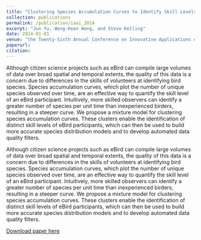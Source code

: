 ```yaml
---
title: "Clustering Species Accumulation Curves to Identify Skill Levels of Citizen Scientists Participating in the eBird Project."
collection: publications
permalink: /publication/iaai_2014
excerpt: "Jun Yu, Weng-Keen Wong, and Steve Kelling"
date: 2014-01-01
venue: "the Twenty-Sixth Annual Conference on Innovative Applications of Artificial Intelligence (IAAI)"
paperurl:
citation:
---
```

Although citizen science projects such as eBird can compile large volumes of data over broad spatial and temporal extents, the quality of this data is a concern due to differences in the skills of volunteers at identifying bird species. Species accumulation curves, which plot the number of unique species observed over time, are an effective way to quantify the skill level of an eBird participant. Intuitively, more skilled observers can identify a greater number of species per unit time than inexperienced birders, resulting in a steeper curve. We propose a mixture model for clustering species accumulation curves. These clusters enable the identification of distinct skill levels of eBird participants, which can then be used to build more accurate species distribution models and to develop automated data quality filters.

Although citizen science projects such as eBird can compile large volumes of data over broad spatial and temporal extents, the quality of this data is a concern due to differences in the skills of volunteers at identifying bird species. Species accumulation curves, which plot the number of unique species observed over time, are an effective way to quantify the skill level of an eBird participant. Intuitively, more skilled observers can identify a greater number of species per unit time than inexperienced birders, resulting in a steeper curve. We propose a mixture model for clustering species accumulation curves. These clusters enable the identification of distinct skill levels of eBird participants, which can then be used to build more accurate species distribution models and to develop automated data quality filters.

[Download paper here](https://github.com/zariable/zariable.github.io/blob/master/files/iaai_2014.pdf)